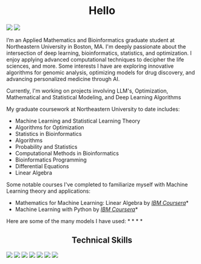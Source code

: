 <h1 align = "center"> Hello </h1>

[![](https://img.shields.io/badge/LinkedIn-0077B5?style=for-the-badge&logo=linkedin&logoColor=white)](https://www.linkedin.com/in/sanketsrivastava2/) [![](https://img.shields.io/badge/Microsoft_Outlook-0078D4?style=for-the-badge&logo=microsoft-outlook&logoColor=white)](mailto:srivastava.sank@northeastern.edu)

I’m an Applied Mathematics and Bioinformatics graduate student at Northeastern University in Boston, MA.
I'm deeply passionate about the intersection of deep learning, bioinformatics, statistics, and optimization. I enjoy applying advanced computational techniques to decipher the life sciences, and more. Some interests I have are exploring innovative algorithms for genomic analysis, optimizing models for drug discovery, and advancing personalized medicine through AI.

Currently, I'm working on projects involving LLM's, Optimization, Mathematical and Statistical Modeling, and Deep Learning Algorithms




 My graduate coursework at Northeastern University to date includes:
* Machine Learning and Statistical Learning Theory
* Algorithms for Optimization
* Statistics in Bioinformatics
* Algorithms
* Probability and Statistics
* Computational Methods in Bioinformatics
* Bioinformatics Programming
* Differential Equations
* Linear Algebra

Some notable courses I've completed to familiarize myself with Machine Learning theory and applications:
* Mathematics for Machine Learning: Linear Algebra by [_IBM Coursera_](https://coursera.org/share/27d669532422678f8de323556139c67c)*
* Machine Learning with Python by [_IBM Coursera_](https://coursera.org/share/a8659990dd60019a691ec3ccf244fa2e)*

Here are some of the many models I have used:
* 
*
*
*

<h2 align = "center"> Technical Skills </h2>

[![](https://img.shields.io/badge/Python-FFD43B?style=for-the-badge&logo=python&logoColor=blue)](www.python.org) [![](https://img.shields.io/badge/R-276DC3?style=for-the-badge&logo=r&logoColor=white)](https://www.r-project.org/) [![](https://img.shields.io/badge/C-00599C?style=for-the-badge&logo=c&logoColor=white)](cprogramming.com) [![](https://img.shields.io/badge/Pandas-2C2D72?style=for-the-badge&logo=pandas&logoColor=white)](pandas.pydata.org) [![](https://img.shields.io/badge/Numpy-777BB4?style=for-the-badge&logo=numpy&logoColor=white)](numpy.org) [![](https://img.shields.io/badge/LaTeX-47A141?style=for-the-badge&logo=LaTeX&logoColor=white)](latex-project.org) [![](https://img.shields.io/badge/Microsoft_Excel-217346?style=for-the-badge&logo=microsoft-excel&logoColor=white)](https://www.microsoft.com/en-us/microsoft-365/excel)
<!--
**sanketsriv22/sanketsriv22** is a ✨ _special_ ✨ repository because its `README.md` (this file) appears on your GitHub profile.

Here are some ideas to get you started:

- 🔭 I’m currently working on ...
- 🌱 I’m currently learning ...
- 👯 I’m looking to collaborate on ...
- 🤔 I’m looking for help with ...
- 💬 Ask me about ...
- 📫 How to reach me: ...
- 😄 Pronouns: ...
- ⚡ Fun fact: ...
-->
